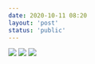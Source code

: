 ```yaml
---
date: 2020-10-11 08:20
layout: 'post'
status: 'public'
---
```

![](https://cdn.pixabay.com/photo/2020/10/14/01/18/winter-5653129_1280.jpg)
![](https://onedrive.gimhoy.com/sharepoint/aHR0cHM6Ly92ZXJuYWxsb3ZlLW15LnNoYXJlcG9pbnQuY29tLzppOi9nL3BlcnNvbmFsL3ZlcmFub19iZXN1bm55X3RvcC9FWW5lTEs1N0NkRktxY0ZoRVpLMXpSd0JBOVd3b2U5eXcwRWRnc2Y2aWhNSE9nP2U9eWtEczR0.jpg)
![](https://onedrive.gimhoy.com/sharepoint/aHR0cHM6Ly92ZXJuYWxsb3ZlLW15LnNoYXJlcG9pbnQuY29tLzppOi9nL3BlcnNvbmFsL3ZlcmFub19iZXN1bm55X3RvcC9FVkx6ZFlVR3FobElwalFtNExULUFaTUJqQUNyM3NMNTFZbk8zNzlrVVlXWTNBP2U9MkFMTTI0.jpg)
